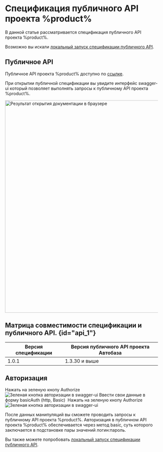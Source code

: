 # Спецификация публичного API проекта %product%

В данной статье рассматривается спецификация публичного API проекта %product%.

<tip>
    Возможно вы искали <a href="local-setup.md">локальный запуск спецификации публичного API</a>.
</tip>

## Публичное API

Публичное API проекта %product% доступно по <a href="https://auto-base.github.io/specs/">ссылке</a>.

При открытии публичной спецификации вы увидите интерфейс swagger-ui который позволяет выполнять запросы к публичному API проекта %product%.

<img src="swagger-ui-result.png" alt="Результат открытия документации в браузере" width="700"/>

## Матрица совместимости спецификации и публичного API. {id="api_1"}

| Версия спецификации | Версия публичного API проекта Автобаза | 
|---------------------|----------------------------------------|
| 1.0.1               | 1.3.30 и выше                          |

## Авторизация

<procedure title="Для авторизации в публичном API проекта %product% необходимо:" id="для_авторизации_в_публичном_api_проекта_product_необходимо_">
<step>
    Нажать на зеленую кнопу Authorize
    <img src="authorize-swagger-ui-button.png" alt="Зеленая кнопка авторизации в swagger-ui"/>
</step>
<step>
    Ввести свои данные в форму basicAuth (http, Basic)
    <img src="authorize-swagger-ui-basic-auth-form.png" alt=""/>
</step>
<step>
    Нажать на зеленую кнопу Authorize
    <img src="authorize-swagger-ui-button-result.png" alt="Зеленая кнопка авторизации в swagger-ui"/>
</step>

После данных манипуляций вы сможете проводить запросы к публичному API проекта %product%.
Авторизация в публичном API проекта %product% обеспечивается через метод basic, суть которого заключается в подстановке пары значений логин:пароль.
</procedure>

<tip>
    Вы также можете попробовать <a href="local-setup.md">локальный запуск спецификации публичного API</a>.
</tip>
